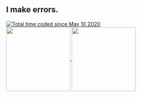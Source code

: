 <h2>I make errors.</h2>
<a href="https://wakatime.com/@a6dd0133-f96d-4bb3-a2f0-b22920c60179"><img src="https://wakatime.com/badge/user/a6dd0133-f96d-4bb3-a2f0-b22920c60179.svg" alt="Total time coded since May 10 2020" /></a>
<br />
<a href="https://github.com/yz-dev21/github-readme-stats">
  <img height=173 align="center" src="https://github-readme-stats.vercel.app/api?username=yz-dev21&include_all_commits=true&disable_animations=true&theme=github_dark_dimmed" />
  <img height=173 align="center" src="https://github-readme-stats.vercel.app/api/wakatime?username=yz21&theme=github_dark_dimmed&langs_count=5" />
</a>
